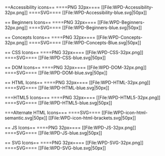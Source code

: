==Accessibility icons==
====PNG 32px====
[[File:WPD-Accessibility-32px.png]]
====SVG====
[[File:WPD-Accessibility-blue.svg|50px]]

== Beginners Icons==
====PNG 32px====
[[File:WPD-Beginners-32px.png]]
====SVG====
[[File:WPD-Beginners-blue.svg|50px]]

== Concepts Icons==
====PNG 32px====
[[File:WPD-Concepts-32px.png]]
====SVG====
[[File:WPD-Concepts-Blue.svg|50px]]

== CSS Icons==
====PNG 32px====
[[File:WPD-CSS-32px.png]]
====SVG====
[[File:WPD-CSS-blue.svg|50px]]

== DOM Icons==
====PNG 32px====
[[File:WPD-DOM-32px.png]]
====SVG====
[[File:WPD-DOM-blue.svg|50px]]

== HTML Icons==
====PNG 32px====
[[File:WPD-HTML-32px.png]]
====SVG====
[[File:WPD-HTML-blue.svg|50px]]

===HTML5 Icons===
====PNG 32px====
[[File:WPD-HTML5-32px.png]]
====SVG====
[[File:WPD-HTML5-blue.svg|50px]]

===Alternate HTML Icons===
====SVG====
[[File:WPD-icon-html-semantic.svg|50px]]
[[File:WPD-icon-html-brackets.svg|50px]]

== JS Icons==
====PNG 32px====
[[File:WPD-JS-32px.png]]
====SVG====
[[File:WPD-JS-blue.svg|50px]]

== SVG Icons==
====PNG 32px====
[[File:WPD-SVG-32px.png]]
====SVG====
[[File:WPD-SVG-blue.svg|50px]]